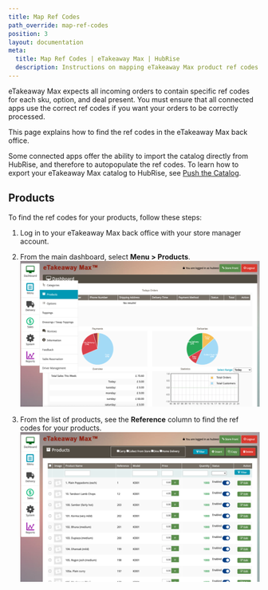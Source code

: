 ```yaml
---
title: Map Ref Codes
path_override: map-ref-codes
position: 3
layout: documentation
meta:
  title: Map Ref Codes | eTakeaway Max | HubRise
  description: Instructions on mapping eTakeaway Max product ref codes with other apps after connecting your EPOS with HubRise. Connect apps and synchronise your data.
---
```


eTakeaway Max expects all incoming orders to contain specific ref codes for each sku, option, and deal present. You must ensure that all connected apps use the correct ref codes if you want your orders to be correctly processed.

This page explains how to find the ref codes in the eTakeaway Max back office.

Some connected apps offer the ability to import the catalog directly from HubRise, and therefore to autopopulate the ref codes. To learn how to export your eTakeaway Max catalog to HubRise, see [Push the Catalog](/apps/etakeaway-max/push-catalog).

## Products

To find the ref codes for your products, follow these steps:

1. Log in to your eTakeaway Max back office with your store manager account.
1. From the main dashboard, select **Menu > Products**.
   ![eTakeaway Max dashboard for store managers](./images/008-etm-dashboard-storeman.png)

1. From the list of products, see the **Reference** column to find the ref codes for your products.
   ![eTakeaway Max products page for store managers](./images/009-etm-products-storeman.png)
